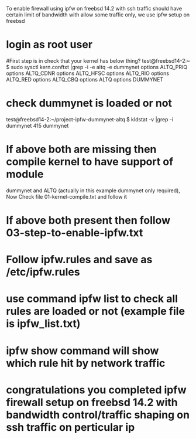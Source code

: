 To enable firewall using ipfw on freebsd 14.2 with ssh traffic should have certain limit of bandwidth with allow some traffic only, we use ipfw setup on freebsd

# login as root user

#First step is in check that your kernel has below thing?
test@freebsd14-2:~ $ sudo sysctl kern.conftxt |grep -i -e altq -e dummynet
options ALTQ_PRIQ
options ALTQ_CDNR
options ALTQ_HFSC
options ALTQ_RIO
options ALTQ_RED
options ALTQ_CBQ
options ALTQ
options DUMMYNET

# check dummynet is loaded or not
test@freebsd14-2:~/project-ipfw-dummynet-altq $ kldstat -v |grep -i dummynet
415 dummynet


# If above both are missing then compile kernel to have support of module
dummynet and ALTQ (actually in this example dummynet only required), 
Now Check file 01-kernel-compile.txt and follow it

# If above both present then follow 03-step-to-enable-ipfw.txt

# Follow ipfw.rules and save as /etc/ipfw.rules

# use command ipfw list to check all rules are loaded or not (example file is ipfw_list.txt)

# ipfw show command will show which rule hit by network traffic

# congratulations you completed ipfw firewall setup on freebsd 14.2 with bandwidth control/traffic shaping on ssh traffic on perticular ip



